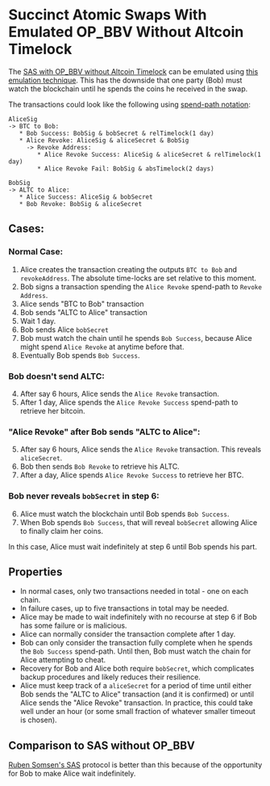 # Succinct Atomic Swaps With Emulated OP_BBV Without Altcoin Timelock

The [SAS with OP_BBV without Altcoin Timelock](SAS-with-op-bbv-and-witness-secret.md) can be emulated using [this emulation technique](emulated-bbv.md). This has the downside that one party (Bob) must watch the blockchain until he spends the coins he received in the swap. 

The transactions could look like the following using [spend-path notation](notation.md):

```
AliceSig
-> BTC to Bob:
   * Bob Success: BobSig & bobSecret & relTimelock(1 day)
   * Alice Revoke: AliceSig & aliceSecret & BobSig
     -> Revoke Address:
        * Alice Revoke Success: AliceSig & aliceSecret & relTimelock(1 day)
        * Alice Revoke Fail: BobSig & absTimelock(2 days)
   
BobSig
-> ALTC to Alice: 
   * Alice Success: AliceSig & bobSecret
   * Bob Revoke: BobSig & aliceSecret
```

## Cases:

### Normal Case:

1. Alice creates the transaction creating the outputs `BTC to Bob` and `revokeAddress`. The absolute time-locks are set relative to this moment. 
2. Bob signs a transaction spending the `Alice Revoke` spend-path to `Revoke Address`.
3. Alice sends "BTC to Bob" transaction
4. Bob sends "ALTC to Alice" transaction
5. Wait 1 day.
6. Bob sends Alice `bobSecret`
7. Bob must watch the chain until he spends `Bob Success`, because Alice might spend `Alice Revoke` at anytime before that.
8. Eventually Bob spends `Bob Success`.

### Bob doesn't send ALTC:

4. After say 6 hours, Alice sends the `Alice Revoke` transaction.
5. After 1 day, Alice spends the `Alice Revoke Success` spend-path to retrieve her bitcoin.

### "Alice Revoke" after Bob sends "ALTC to Alice":

5. After say 6 hours, Alice sends the `Alice Revoke` transaction. This reveals `aliceSecret`.
6. Bob then sends `Bob Revoke` to retrieve his ALTC.
7. After a day, Alice spends `Alice Revoke Success` to retrieve her BTC.

### Bob never reveals `bobSecret` in step 6:

6. Alice must watch the blockchain until Bob spends `Bob Success`.
7. When Bob spends `Bob Success`, that will reveal `bobSecret` allowing Alice to finally claim her coins. 

In this case, Alice must wait indefinitely at step 6 until Bob spends his part. 

## Properties

* In normal cases, only two transactions needed in total - one on each chain.
* In failure cases, up to five transactions in total may be needed.
* Alice may be made to wait indefinitely with no recourse at step 6 if Bob has some failure or is malicious.
* Alice can normally consider the transaction complete after 1 day.
* Bob can only consider the transaction fully complete when he spends the `Bob Success` spend-path. Until then, Bob must watch the chain for Alice attempting to cheat. 
* Recovery for Bob and Alice both require `bobSecret`, which complicates backup procedures and likely reduces their resilience. 
* Alice must keep track of a `aliceSecret` for a period of time until either Bob sends the "ALTC to Alice" transaction (and it is confirmed) or until Alice sends the "Alice Revoke" transaction. In practice, this could take well under an hour (or some small fraction of whatever smaller timeout is chosen). 

## Comparison to SAS without OP_BBV

[Ruben Somsen's SAS](https://gist.github.com/RubenSomsen/8853a66a64825716f51b409be528355f) protocol is better than this because of the opportunity for Bob to make Alice wait indefinitely. 